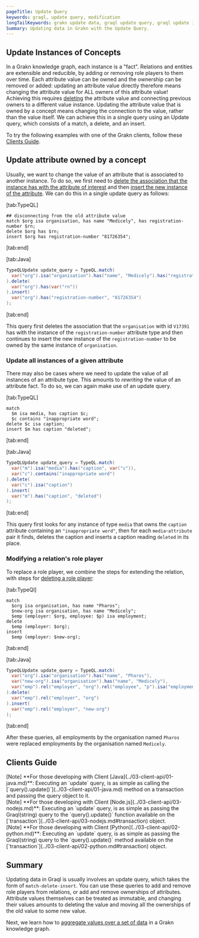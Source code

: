 ```yaml
---
pageTitle: Update Query
keywords: graql, update query, modification
longTailKeywords: grakn update data, graql update query, graql update instances
Summary: Updating data in Grakn with the Update Query.
---
```


## Update Instances of Concepts

In a Grakn knowledge graph, each instance is a "fact". Relations and entities are extensible and reducible, by adding or removing role players to them over time.
Each attribute value can be owned and the ownership can be removed or added: updating an attribute value directly therefore means changing the attribute value for ALL owners of this attribute value! 
Achieving this requires [deleting](../11-query/04-delete-query.md) the attribute value and connecting previous owners to a different value instance. 
Updating the attribute value that is owned by a concept means changing the connection to the value, rather than the value itself. We can achieve this in a single query using an Update query, which consists of a match, a delete, and an insert.

To try the following examples with one of the Grakn clients, follow these [Clients Guide](#clients-guide).

## Update attribute owned by a concept
Usually, we want to change the value of an attribute that is associated to another instance. To do so, we first need to [delete the association that the instance has with the attribute of interest](../11-query/04-delete-query.md#delete-attribute-ownerships) and then [insert the new instance of the attribute](../11-query/03-insert-query.md#insert-instances-of-an-attribute-type). We can do this in a single update query as follows:

<div class="tabs dark">

[tab:TypeQL]

```typeql
## disconnecting from the old attribute value
match $org isa organisation, has name "Medicely", has registration-number $rn; 
delete $org has $rn;
insert $org has registration-number "81726354";
```
[tab:end]

[tab:Java]
```java
TypeQLUpdate update_query = TypeQL.match(
  var("org").isa("organisation").has("name", "Medicely").has("registration-number", var("rn"))
).delete(
  var("org").has(var("rn"))
).insert(
  var("org").has("registration-number", "81726354")
);
```
[tab:end]
</div>

This query first deletes the association that the `organisation` with id `V17391` has with the instance of the `registration-number` attribute type and then continues to insert the new instance of the `registration-number` to be owned by the same instance of `organisation`.


### Update all instances of a given attribute
There may also be cases where we need to update the value of all instances of an attribute type. This amounts to _rewriting_ the value of an attribute fact. 
To do so, we can again make use of an update query.

<div class="tabs dark">

[tab:TypeQL]
```typeql
match
  $m isa media, has caption $c;
  $c contains "inappropriate word";
delete $c isa caption;
insert $m has caption "deleted";
```
[tab:end]

[tab:Java]
```java
TypeQLUpdate update_query = TypeQL.match(
  var("m").isa("media").has("caption", var("c")),
  var("c").contains("inappropriate word")
).delete(
  var("c").isa("caption")
).insert(
  var("m").has("caption", "deleted")
);
```
[tab:end]
</div>

This query first looks for any instance of type `media` that owns the `caption` attribute containing an `"inappropriate word"`, then for each `media`-`attribute` pair it finds, deletes the caption and inserts a caption reading `deleted` in its place.


### Modifying a relation's role player

To replace a role player, we combine the steps for extending the relation, with steps for [deleting a role player](../11-query/04-delete-query.md#delete-role-players-from-relations):

<div class="tabs dark">

[tab:TypeQl]
```typeql
match
  $org isa organisation, has name "Pharos";
  $new-org isa organisation, has name "Medicely";
  $emp (employer: $org, employee: $p) isa employment;
delete
  $emp (employer: $org);
insert
  $emp (employer: $new-org);
```
[tab:end]

[tab:Java]
```java
TypeQLUpdate update_query = TypeQL.match(
  var("org").isa("organisation").has("name", "Pharos"),
  var("new-org").isa("organisation").has("name", "Medicely"),
  var("emp").rel("employer", "org").rel("employee", "p").isa("employment")
).delete(
  var("emp").rel("employer", "org")
).insert(
  var("emp").rel("employer", "new-org")
);
```
[tab:end]
</div>

After these queries, all employments by the organisation named `Pharos` were replaced employments by the organisation named `Medicely`.

## Clients Guide

<div class = "note">
[Note]
**For those developing with Client [Java](../03-client-api/01-java.md)**: Executing an `update` query, is as simple as calling the [`query().update()`](../03-client-api/01-java.md) method on a transaction and passing the query object to it.
</div>

<div class = "note">
[Note]
**For those developing with Client [Node.js](../03-client-api/03-nodejs.md)**: Executing an `update` query, is as simple as passing the Graql(string) query to the `query().update()` function available on the [`transaction`](../03-client-api/03-nodejs.md#transaction) object.
</div>

<div class = "note">
[Note]
**For those developing with Client [Python](../03-client-api/02-python.md)**: Executing an `update` query, is as simple as passing the Graql(string) query to the `query().update()` method available on the [`transaction`](../03-client-api/02-python.md#transaction) object.
</div>


## Summary
Updating data in Graql is usually involves an update query, which takes the form of `match-delete-insert`. You can use these queries to
add and remove role players from relations, or add and remove ownerships of attributes. Attribute values themselves can be treated
as immutable, and changing their values amounts to deleting the value and moving all the ownerships of the old value to some 
new value.


Next, we learn how to [aggregate values over a set of data](../11-query/06-aggregate-query.md) in a Grakn knowledge graph.
